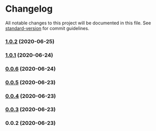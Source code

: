# Changelog

All notable changes to this project will be documented in this file. See [standard-version](https://github.com/conventional-changelog/standard-version) for commit guidelines.

### [1.0.2](https://github.com/deanophilip/DAS_Client/compare/v1.0.1...v1.0.2) (2020-06-25)

### [1.0.1](https://github.com/deanophilip/DAS_Client/compare/v0.0.6...v1.0.1) (2020-06-24)

### [0.0.6](https://github.com/deanophilip/DAS_Client/compare/v0.0.5...v0.0.6) (2020-06-24)

### [0.0.5](https://github.com/deanophilip/DAS_Client/compare/v0.0.4...v0.0.5) (2020-06-23)

### [0.0.4](https://github.com/deanophilip/DAS_Client/compare/v0.0.3...v0.0.4) (2020-06-23)

### [0.0.3](https://github.com/deanophilip/DAS_Client/compare/v0.0.2...v0.0.3) (2020-06-23)

### 0.0.2 (2020-06-23)
